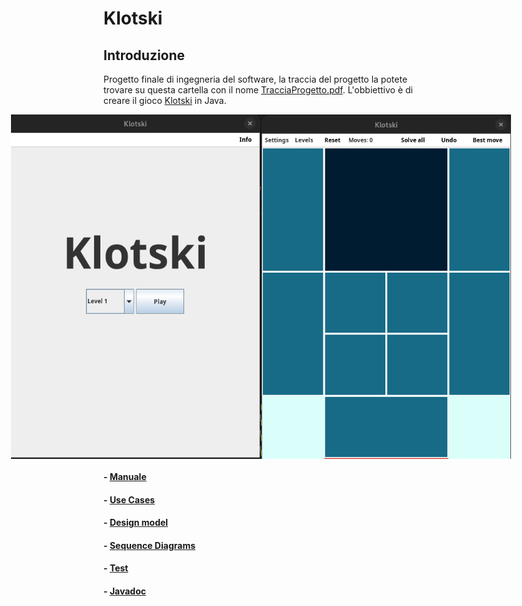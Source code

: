 # Klotski

## Introduzione

Progetto finale di ingegneria del software, la traccia del progetto la potete trovare su questa cartella con il nome [TracciaProgetto.pdf](./TracciaProgetto.pdf). L'obbiettivo è di creare il gioco [Klotski](https://en.wikipedia.org/wiki/Klotski) in Java.

<div style="display: flex; justify-content: center;">
    <img src="./img/Menu.png" alt="Menu" width="400" />
    <img src="./img/Game.png" alt="Game" width="400" />
</div>

#### - [Manuale](./Manuale.md)
#### - [Use Cases](./UseCases.pdf)
#### - [Design model](./DesignModel.md)
#### - [Sequence Diagrams](SequenceDiagrams.md)
#### - [Test](./Test.md)
#### - [Javadoc](./Javadoc.md) 